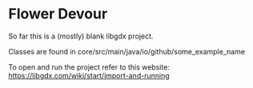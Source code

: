 # Flower Devour

So far this is a (mostly) blank libgdx project.

Classes are found in core/src/main/java/io/github/some_example_name

To open and run the project refer to this website: https://libgdx.com/wiki/start/import-and-running
